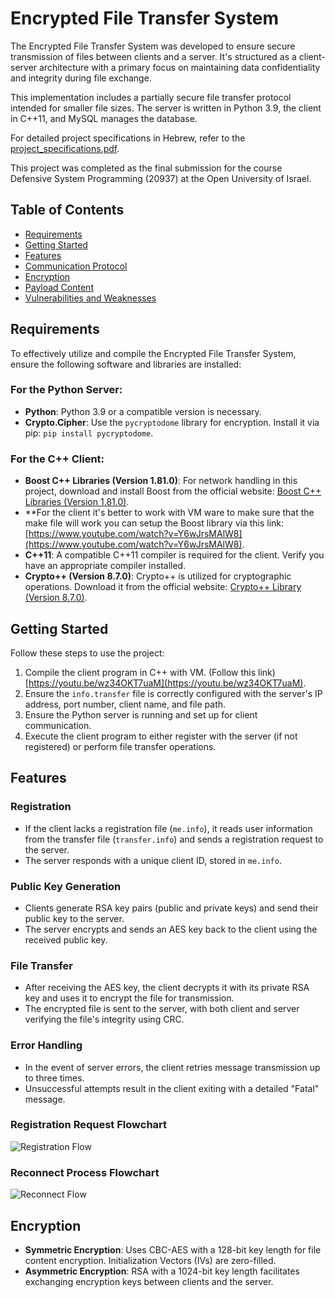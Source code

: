 # Encrypted File Transfer System

The Encrypted File Transfer System was developed to ensure secure transmission of files between clients and a server. It's structured as a client-server architecture with a primary focus on maintaining data confidentiality and integrity during file exchange.

This implementation includes a partially secure file transfer protocol intended for smaller file sizes. The server is written in Python 3.9, the client in C++11, and MySQL manages the database.

For detailed project specifications in Hebrew, refer to the [project_specifications.pdf](readme/projectSpec.pdf).

This project was completed as the final submission for the course Defensive System Programming (20937) at the Open University of Israel.

## Table of Contents
- [Requirements](#requirements)
- [Getting Started](#getting-started)
- [Features](#features)
- [Communication Protocol](#communication-protocol)
- [Encryption](#encryption)
- [Payload Content](#payload-content)
- [Vulnerabilities and Weaknesses](#vulnerabilities-and-weaknesses)

## Requirements

To effectively utilize and compile the Encrypted File Transfer System, ensure the following software and libraries are installed:

### For the Python Server:

- **Python**: Python 3.9 or a compatible version is necessary.
- **Crypto.Cipher**: Use the `pycryptodome` library for encryption. Install it via pip: `pip install pycryptodome`.

### For the C++ Client:

- **Boost C++ Libraries (Version 1.81.0)**: For network handling in this project, download and install Boost from the official website: [Boost C++ Libraries (Version 1.81.0)](https://www.boost.org/users/history/version_1_81_0.html).
- **For the client it's better to work with VM ware to make sure that the make file will work you can setup the Boost library via this link: [https://www.youtube.com/watch?v=Y6wJrsMAlW8](https://www.youtube.com/watch?v=Y6wJrsMAlW8).
- **C++11**: A compatible C++11 compiler is required for the client. Verify you have an appropriate compiler installed.
- **Crypto++ (Version 8.7.0)**: Crypto++ is utilized for cryptographic operations. Download it from the official website: [Crypto++ Library (Version 8.7.0)](https://www.cryptopp.com/release870.html).

## Getting Started
Follow these steps to use the project:

1. Compile the client program in C++ with VM. (Follow this link) [https://youtu.be/wz34OKT7uaM](https://youtu.be/wz34OKT7uaM).
2. Ensure the `info.transfer` file is correctly configured with the server's IP address, port number, client name, and file path.
3. Ensure the Python server is running and set up for client communication.
4. Execute the client program to either register with the server (if not registered) or perform file transfer operations.

## Features

### Registration
- If the client lacks a registration file (`me.info`), it reads user information from the transfer file (`transfer.info`) and sends a registration request to the server.
- The server responds with a unique client ID, stored in `me.info`.

### Public Key Generation
- Clients generate RSA key pairs (public and private keys) and send their public key to the server.
- The server encrypts and sends an AES key back to the client using the received public key.

### File Transfer
- After receiving the AES key, the client decrypts it with its private RSA key and uses it to encrypt the file for transmission.
- The encrypted file is sent to the server, with both client and server verifying the file's integrity using CRC.

### Error Handling
- In the event of server errors, the client retries message transmission up to three times.
- Unsuccessful attempts result in the client exiting with a detailed "Fatal" message.

### Registration Request Flowchart

![Registration Flow]()

### Reconnect Process Flowchart

![Reconnect Flow]()

## Encryption

- **Symmetric Encryption**: Uses CBC-AES with a 128-bit key length for file content encryption. Initialization Vectors (IVs) are zero-filled.
- **Asymmetric Encryption**: RSA with a 1024-bit key length facilitates exchanging encryption keys between clients and the server.
